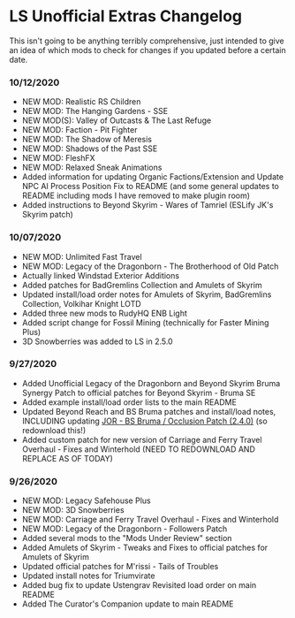 # LS Unofficial Extras Changelog

This isn't going to be anything terribly comprehensive, just intended to give an idea of which mods to check for changes if you updated before a certain date.

### 10/12/2020

- NEW MOD: Realistic RS Children
- NEW MOD: The Hanging Gardens - SSE
- NEW MOD(S): Valley of Outcasts & The Last Refuge
- NEW MOD: Faction - Pit Fighter
- NEW MOD: The Shadow of Meresis
- NEW MOD: Shadows of the Past SSE
- NEW MOD: FleshFX
- NEW MOD: Relaxed Sneak Animations
- Added information for updating Organic Factions/Extension and Update NPC AI Process Position Fix to README (and some general updates to README including mods I have removed to make plugin room)
- Added instructions to Beyond Skyrim - Wares of Tamriel (ESLify JK's Skyrim patch)

### 10/07/2020

- NEW MOD: Unlimited Fast Travel
- NEW MOD: Legacy of the Dragonborn - The Brotherhood of Old Patch
- Actually linked Windstad Exterior Additions
- Added patches for BadGremlins Collection and Amulets of Skyrim
- Updated install/load order notes for Amulets of Skyrim, BadGremlins Collection, Volkihar Knight LOTD
- Added three new mods to RudyHQ ENB Light
- Added script change for Fossil Mining (technically for Faster Mining Plus)
- 3D Snowberries was added to LS in 2.5.0

### 9/27/2020

- Added Unofficial Legacy of the Dragonborn and Beyond Skyrim Bruma Synergy Patch to official patches for Beyond Skyrim - Bruma SE
- Added example install/load order lists to the main README
- Updated Beyond Reach and BS Bruma patches and install/load notes, INCLUDING updating [JOR - BS Bruma / Occlusion Patch (2.4.0)](/custom-patches/2.4.0/JOR_BSBruma_Occlusion_LS2.4.0_Patch.esp) (so redownload this!)
- Added custom patch for new version of Carriage and Ferry Travel Overhaul - Fixes and Winterhold (NEED TO REDOWNLOAD AND REPLACE AS OF TODAY)

### 9/26/2020

- NEW MOD: Legacy Safehouse Plus
- NEW MOD: 3D Snowberries
- NEW MOD: Carriage and Ferry Travel Overhaul - Fixes and Winterhold
- NEW MOD: Legacy of the Dragonborn - Followers Patch
- Added several mods to the "Mods Under Review" section
- Added Amulets of Skyrim - Tweaks and Fixes to official patches for Amulets of Skyrim
- Updated official patches for M'rissi - Tails of Troubles
- Updated install notes for Triumvirate
- Added bug fix to update Ustengrav Revisited load order on main README
- Added The Curator's Companion update to main README